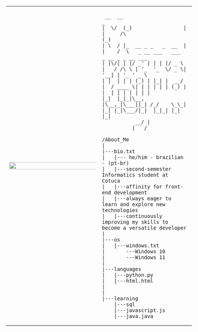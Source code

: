 <table>
  <tr>
    <td style="width: 50%;">
       <img src="[https://github.com/RafaelVVolkmer/RafaelVVolkmer/blob/main/image.jpg](https://i.pinimg.com/564x/70/b4/0a/70b40ae8cca2ba1ee9ea975c63c579e6.jpg)" style="width: 200%; border: none;"/>
    </td>
    <td style="width: 50%; vertical-align: top;">
      <p style="font-family: monospace; font-size: 16px;">
       
     __  __                     _                                 
    |  \/  (_)                 | |     /\                        (_)
    | \  / |_  __ _ _   _  __  | |    /  \   _ __ ___   ___  _ __ _ _ __ ___
    | |\/| | |/ _' | | | |/ _ \  |   / /\ \ | '_  '_  \/ _ \| '__| | '_ ' _ \
    | |  | | | (_) | |_| |  __/  |  / ____ \| | | | | | (_) | |  | | | | | | |
    |_|  |_|_|\__, |\__,_|\___||_| /_/    \_\_| |_| |_|\___/|_|  |_|_| |_| |_|
               __/ |
              |___/ 

</p>

    /About_Me
    |
    |---bio.txt
    |   |--- he/him - brazilian - (pt-br)
    |   |---second-semester Informatics student at Cotuca
    |   |---affinity for front-end development
    |   |---always eager to learn and explore new technologies
    |   |---continuously improving my skills to become a versatile developer
    |
    |---os
    |   |---windows.txt
    |       ---Windows 10
    |       ---Windows 11
    |
    |---languages
    |   |---python.py
    |   |---html.html
    |
    |
    |---learning
        |---sql
        |---javascript.js
        |---java.java
        
  </tr>
</table>
